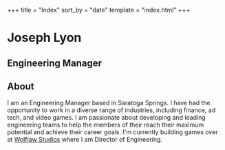 +++
title = "Index"
sort_by = "date"
template = "index.html"
+++

# Joseph Lyon

## Engineering Manager

## About

I am an Engineering Manager based in Saratoga Springs. I have had the opportunity to work in
a diverse range of industries, including finance, ad tech, and video games. I am passionate about developing and
leading engineering teams to help the members of their reach their maximum potential and achieve their career goals. I'm currently
building games over at [Wolfjaw Studios](https://www.wolfjawstudios.com) where I am Director of Engineering.